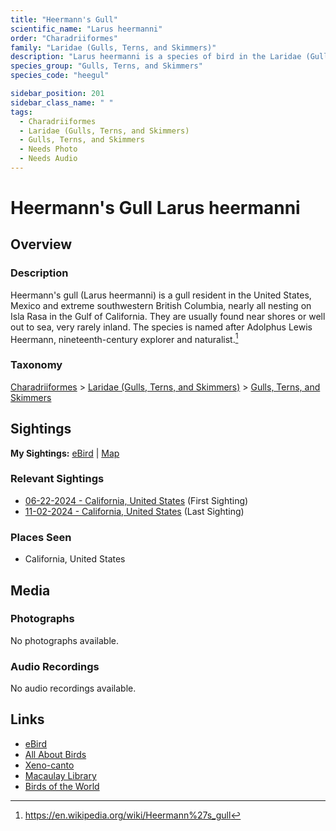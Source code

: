 ```yaml
---
title: "Heermann's Gull"
scientific_name: "Larus heermanni"
order: "Charadriiformes"
family: "Laridae (Gulls, Terns, and Skimmers)"
description: "Larus heermanni is a species of bird in the Laridae (Gulls, Terns, and Skimmers) family. It has been observed 6 times."
species_group: "Gulls, Terns, and Skimmers"
species_code: "heegul"

sidebar_position: 201
sidebar_class_name: " "
tags: 
  - Charadriiformes
  - Laridae (Gulls, Terns, and Skimmers)
  - Gulls, Terns, and Skimmers
  - Needs Photo
  - Needs Audio
---
```


# Heermann's Gull <span className='sci_name'>Larus heermanni</span>

## Overview

### Description
Heermann's gull (Larus heermanni) is a gull resident in the United States, Mexico and extreme southwestern British Columbia, nearly all nesting on Isla Rasa in the Gulf of California. They are usually found near shores or well out to sea, very rarely inland. The species is named after Adolphus Lewis Heermann, nineteenth-century explorer and naturalist.[^1]

[^1]: https://en.wikipedia.org/wiki/Heermann%27s_gull

### Taxonomy
[Charadriiformes](/tags/charadriiformes) > [Laridae (Gulls, Terns, and Skimmers)](/tags/laridae-gulls-terns-and-skimmers) > [Gulls, Terns, and Skimmers](/tags/gulls-terns-and-skimmers)


## Sightings

**My Sightings:** [eBird](https://ebird.org/lifelist?r=world&time=life&spp=heegul) | [Map](/map?species_code=heegul)

### Relevant Sightings

* [06-22-2024 - California, United States](https://ebird.org/checklist/S183306525) (First Sighting)
* [11-02-2024 - California, United States](https://ebird.org/checklist/S201158119) (Last Sighting)

### Places Seen

* California, United States



## Media
### Photographs
No photographs available.

### Audio Recordings
No audio recordings available.

## Links
* [eBird](https://ebird.org/species/heegul) 
* [All About Birds](https://www.allaboutbirds.org/guide/heegul) 
* [Xeno-canto](https://www.xeno-canto.org/species/larus-heermanni) 
* [Macaulay Library](https://search.macaulaylibrary.org/catalog?taxonCode=heegul&sort=rating_rank_desc)
* [Birds of the World](https://birdsoftheworld.org/bow/species/heegul)
